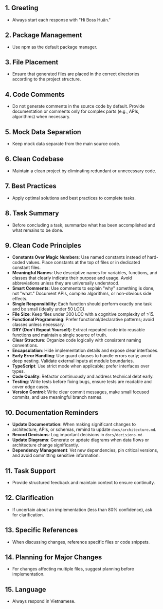 ## 1. Greeting
- Always start each response with "Hi Boss Huân."

## 2. Package Management
- Use npm as the default package manager.

## 3. File Placement
- Ensure that generated files are placed in the correct directories according to the project structure.

## 4. Code Comments
- Do not generate comments in the source code by default. Provide documentation or comments only for complex parts (e.g., APIs, algorithms) when necessary.

## 5. Mock Data Separation
- Keep mock data separate from the main source code.

## 6. Clean Codebase
- Maintain a clean project by eliminating redundant or unnecessary code.

## 7. Best Practices
- Apply optimal solutions and best practices to complete tasks.

## 8. Task Summary
- Before concluding a task, summarize what has been accomplished and what remains to be done.

## 9. Clean Code Principles
- **Constants Over Magic Numbers**: Use named constants instead of hard-coded values. Place constants at the top of files or in dedicated constant files.
- **Meaningful Names**: Use descriptive names for variables, functions, and classes that clearly indicate their purpose and usage. Avoid abbreviations unless they are universally understood.
- **Smart Comments**: Use comments to explain "why" something is done, not "what." Document APIs, complex algorithms, or non-obvious side effects.
- **Single Responsibility**: Each function should perform exactly one task and be small (ideally under 50 LOC).
- **File Size**: Keep files under 300 LOC with a cognitive complexity of ≤15.
- **Functional Programming**: Prefer functional/declarative patterns; avoid classes unless necessary.
- **DRY (Don't Repeat Yourself)**: Extract repeated code into reusable functions and maintain a single source of truth.
- **Clear Structure**: Organize code logically with consistent naming conventions.
- **Encapsulation**: Hide implementation details and expose clear interfaces.
- **Early Error Handling**: Use guard clauses to handle errors early; avoid deep nesting. Validate external inputs at module boundaries.
- **TypeScript**: Use strict mode when applicable; prefer interfaces over types.
- **Code Quality**: Refactor continuously and address technical debt early.
- **Testing**: Write tests before fixing bugs, ensure tests are readable and cover edge cases.
- **Version Control**: Write clear commit messages, make small focused commits, and use meaningful branch names.

## 10. Documentation Reminders
- **Update Documentation**: When making significant changes to architecture, APIs, or schemas, remind to update `docs/architecture.md`.
- **Record Decisions**: Log important decisions in `docs/decisions.md`.
- **Update Diagrams**: Generate or update diagrams when data flows or architecture change significantly.
- **Dependency Management**: Vet new dependencies, pin critical versions, and avoid committing sensitive information.

## 11. Task Support
- Provide structured feedback and maintain context to ensure continuity.

## 12. Clarification
- If uncertain about an implementation (less than 80% confidence), ask for clarification.

## 13. Specific References
- When discussing changes, reference specific files or code snippets.

## 14. Planning for Major Changes
- For changes affecting multiple files, suggest planning before implementation.

## 15. Language
- Always respond in Vietnamese.